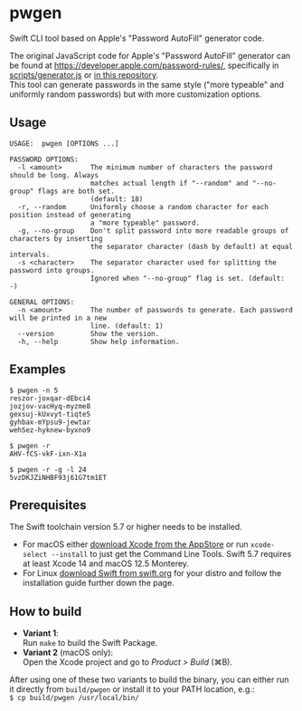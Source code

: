 # pwgen
Swift CLI tool based on Apple's "Password AutoFill" generator code.

The original JavaScript code for Apple's "Password AutoFill" generator can be found at https://developer.apple.com/password-rules/, specifically in [scripts/generator.js](https://developer.apple.com/password-rules/scripts/generator.js) or [in this repository](_appleJS/js/generator.js).  
This tool can generate passwords in the same style ("more typeable" and uniformly random passwords) but with more customization options.

## Usage

```
USAGE:  pwgen [OPTIONS ...]

PASSWORD OPTIONS:
  -l <amount>       The minimum number of characters the password should be long. Always
                    matches actual length if "--random" and "--no-group" flags are both set.
                    (default: 18)
  -r, --random      Uniformly choose a random character for each position instead of generating
                    a "more typeable" password.
  -g, --no-group    Don't split password into more readable groups of characters by inserting
                    the separator character (dash by default) at equal intervals.
  -s <character>    The separator character used for splitting the password into groups.
                    Ignored when "--no-group" flag is set. (default: -)

GENERAL OPTIONS:
  -n <amount>       The number of passwords to generate. Each password will be printed in a new
                    line. (default: 1)
  --version         Show the version.
  -h, --help        Show help information.
```

## Examples

```
$ pwgen -n 5
reszor-joxqar-dEbci4
jozjov-vacHyq-myzme8
gexsuj-kUxvyt-tiqte5
gyhbax-mYpsu9-jewtar
wehSez-hyknew-byxno9
```

```
$ pwgen -r
AHV-fCS-vkF-ixn-X1a
```

```
$ pwgen -r -g -l 24
5vzDKJZiNHBF93j61G7tm1ET
```

## Prerequisites

The Swift toolchain version 5.7 or higher needs to be installed.  
- For macOS either [download Xcode from the AppStore](https://apps.apple.com/us/app/xcode/id497799835) or run `xcode-select --install` to just get the Command Line Tools. Swift 5.7 requires at least Xcode 14 and macOS 12.5 Monterey.
- For Linux [download Swift from swift.org](https://www.swift.org/download/) for your distro and follow the installation guide further down the page.

## How to build

- **Variant 1**:  
Run `make` to build the Swift Package.
- **Variant 2** (macOS only):  
Open the Xcode project and go to *Product > Build* (⌘B).

After using one of these two variants to build the binary, you can either run it directly from `build/pwgen` or install it to your PATH location, e.g.:  
`$ cp build/pwgen /usr/local/bin/`
